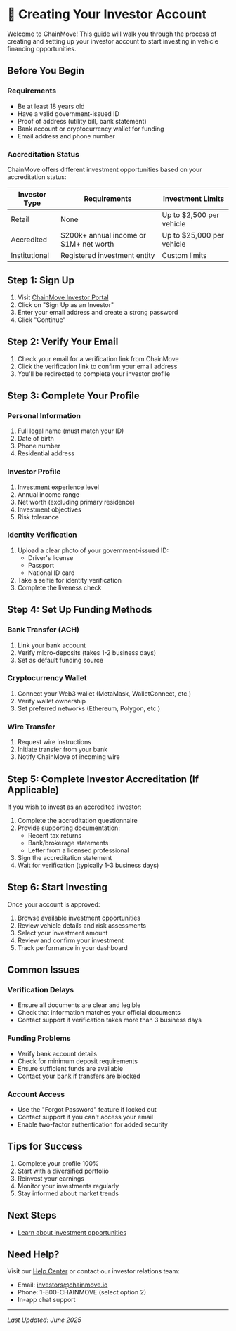 # 📝 Creating Your Investor Account

Welcome to ChainMove! This guide will walk you through the process of creating and setting up your investor account to start investing in vehicle financing opportunities.

## Before You Begin

### Requirements
- Be at least 18 years old
- Have a valid government-issued ID
- Proof of address (utility bill, bank statement)
- Bank account or cryptocurrency wallet for funding
- Email address and phone number

### Accreditation Status
ChainMove offers different investment opportunities based on your accreditation status:

| Investor Type | Requirements | Investment Limits |
|--------------|--------------|-------------------|
| Retail | None | Up to $2,500 per vehicle |
| Accredited | $200k+ annual income or $1M+ net worth | Up to $25,000 per vehicle |
| Institutional | Registered investment entity | Custom limits |

## Step 1: Sign Up

1. Visit [ChainMove Investor Portal](https://invest.chainmove.io/signup)
2. Click on "Sign Up as an Investor"
3. Enter your email address and create a strong password
4. Click "Continue"

## Step 2: Verify Your Email

1. Check your email for a verification link from ChainMove
2. Click the verification link to confirm your email address
3. You'll be redirected to complete your investor profile

## Step 3: Complete Your Profile

### Personal Information
1. Full legal name (must match your ID)
2. Date of birth
3. Phone number
4. Residential address

### Investor Profile
1. Investment experience level
2. Annual income range
3. Net worth (excluding primary residence)
4. Investment objectives
5. Risk tolerance

### Identity Verification
1. Upload a clear photo of your government-issued ID:
   - Driver's license
   - Passport
   - National ID card
2. Take a selfie for identity verification
3. Complete the liveness check

## Step 4: Set Up Funding Methods

### Bank Transfer (ACH)
1. Link your bank account
2. Verify micro-deposits (takes 1-2 business days)
3. Set as default funding source

### Cryptocurrency Wallet
1. Connect your Web3 wallet (MetaMask, WalletConnect, etc.)
2. Verify wallet ownership
3. Set preferred networks (Ethereum, Polygon, etc.)

### Wire Transfer
1. Request wire instructions
2. Initiate transfer from your bank
3. Notify ChainMove of incoming wire

## Step 5: Complete Investor Accreditation (If Applicable)

If you wish to invest as an accredited investor:

1. Complete the accreditation questionnaire
2. Provide supporting documentation:
   - Recent tax returns
   - Bank/brokerage statements
   - Letter from a licensed professional
3. Sign the accreditation statement
4. Wait for verification (typically 1-3 business days)

## Step 6: Start Investing

Once your account is approved:
1. Browse available investment opportunities
2. Review vehicle details and risk assessments
3. Select your investment amount
4. Review and confirm your investment
5. Track performance in your dashboard

## Common Issues

### Verification Delays
- Ensure all documents are clear and legible
- Check that information matches your official documents
- Contact support if verification takes more than 3 business days

### Funding Problems
- Verify bank account details
- Check for minimum deposit requirements
- Ensure sufficient funds are available
- Contact your bank if transfers are blocked

### Account Access
- Use the "Forgot Password" feature if locked out
- Contact support if you can't access your email
- Enable two-factor authentication for added security

## Tips for Success

1. Complete your profile 100%
2. Start with a diversified portfolio
3. Reinvest your earnings
4. Monitor your investments regularly
5. Stay informed about market trends

## Next Steps

- [Learn about investment opportunities](./opportunities.md)

## Need Help?

Visit our [Help Center](https://help.chainmove.io) or contact our investor relations team:
- Email: investors@chainmove.io
- Phone: 1-800-CHAINMOVE (select option 2)
- In-app chat support

---

*Last Updated: June 2025*
